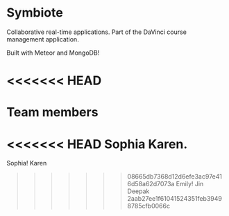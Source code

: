 Symbiote
========

Collaborative real-time applications. Part of the DaVinci course management application.

Built with Meteor and MongoDB!

<<<<<<< HEAD
=======

Team members
============
<<<<<<< HEAD
Sophia
Karen.
=======
Sophia!
Karen
>>>>>>> 08665db7368d12d6efe3ac97e416d58a62d7073a
Emily!
Jin
Deepak
>>>>>>> 2aab27ee1f61041524351feb39498785cfb0066c
